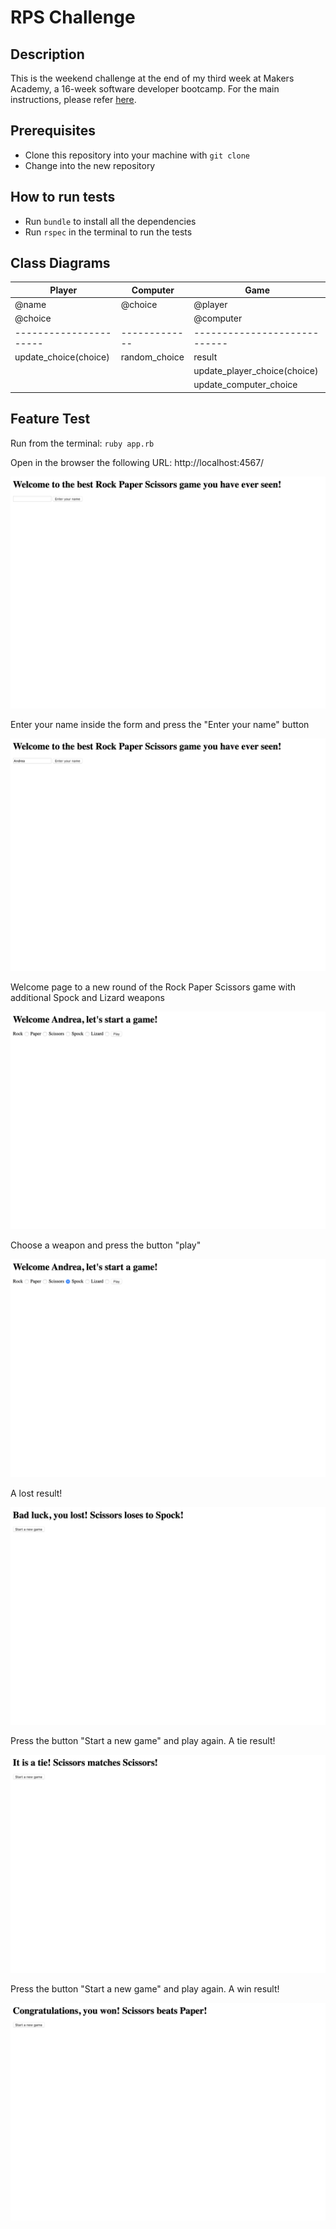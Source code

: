# RPS Challenge

Description
-------

This is the weekend challenge at the end of my third week at Makers Academy, a 16-week software developer bootcamp. For the main instructions, please refer [here](https://github.com/makersacademy/rps-challenge/blob/master/INSTRUCTIONS.md).

Prerequisites
-------

* Clone this repository into your machine with ```git clone```
* Change into the new repository

How to run tests
-------

* Run ```bundle``` to install all the dependencies
* Run ```rspec``` in the terminal to run the tests

Class Diagrams
-------

| Player                | Computer      | Game                         |
| ---                   | ----          | ---                          |
| @name                 | @choice       | @player                      |
| @choice               |               | @computer                    |
|---------------------- | ------------- | ---------------------------- |
| update_choice(choice) | random_choice | result                       |
|                       |               | update_player_choice(choice) |
|                       |               | update_computer_choice       |

Feature Test
-------

Run from the terminal: ```ruby app.rb```

Open in the browser the following URL: http://localhost:4567/

![Homapage](./images/1_home_page.png)

Enter your name inside the form and press the "Enter your name" button

![Enter Name](./images/2_enter_name.png)

Welcome page to a new round of the Rock Paper Scissors game with additional Spock and Lizard weapons

![Start a Game](./images/3_start_a_game.png)

Choose a weapon and press the button "play"

![Start a Game](./images/4_player_choice.png)

A lost result!

![Lost Result](./images/5_result_lost.png)

Press the button "Start a new game" and play again. A tie result!

![Tie Result](./images/6_result_tie.png)

Press the button "Start a new game" and play again. A win result!

![Win Result](./images/7_result_win.png)
